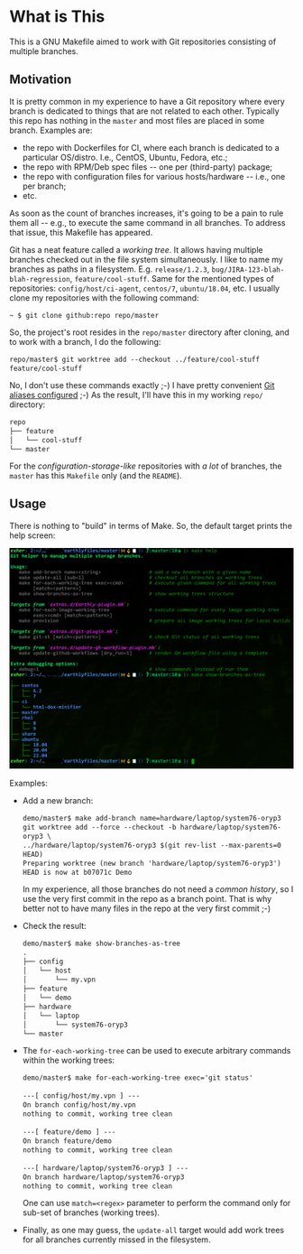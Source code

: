 What is This
============

This is a GNU Makefile aimed to work with Git repositories consisting
of multiple branches.


Motivation
----------

It is pretty common in my experience to have a Git repository where
every branch is dedicated to things that are not related to each other.
Typically this repo has nothing in the `master` and most files are placed
in some branch. Examples are:

* the repo with Dockerfiles for CI, where each branch is dedicated to a
  particular OS/distro. I.e., CentOS, Ubuntu, Fedora, etc.;
* the repo with RPM/Deb spec files -- one per (third-party) package;
* the repo with configuration files for various hosts/hardware --
  i.e., one per branch;
* etc.

As soon as the count of branches increases, it's going to be a pain to
rule them all -- e.g., to execute the same command in all branches.
To address that issue, this Makefile has appeared.

Git has a neat feature called a *working tree*. It allows having
multiple branches checked out in the file system simultaneously.
I like to name my branches as paths in a filesystem. E.g.
`release/1.2.3`, `bug/JIRA-123-blah-blah-regression`,
`feature/cool-stuff`.  Same for the mentioned types of repositories:
`config/host/ci-agent`, `centos/7`, `ubuntu/18.04`, etc.
I usually clone my repositories with the following command:

```console
~ $ git clone github:repo repo/master
```

So, the project's root resides in the `repo/master` directory after cloning,
and to work with a branch, I do the following:

```console
repo/master$ git worktree add --checkout ../feature/cool-stuff feature/cool-stuff
```

No, I don't use these commands exactly ;-) I have pretty convenient
[Git aliases configured][1] ;-) As the result, I'll have this in my
working `repo/` directory:

    repo
    ├── feature
    │   └── cool-stuff
    └── master

For the _configuration-storage-like_ repositories with *a lot* of
branches, the `master` has this `Makefile` only (and the `README`).


Usage
-----

There is nothing to "build" in terms of Make. So, the default target
prints the help screen:

![Help Screen](help-screen.png)

Examples:

* Add a new branch:
  ```console
  demo/master$ make add-branch name=hardware/laptop/system76-oryp3
  git worktree add --force --checkout -b hardware/laptop/system76-oryp3 \
  ../hardware/laptop/system76-oryp3 $(git rev-list --max-parents=0 HEAD)
  Preparing worktree (new branch 'hardware/laptop/system76-oryp3')
  HEAD is now at b07071c Demo
  ```
  In my experience, all those branches do not need a _common history_, so
  I use the very first commit in the repo as a branch point. That is why
  better not to have many files in the repo at the very first commit ;-)

* Check the result:
  ```console
  demo/master$ make show-branches-as-tree
  .
  ├── config
  │   └── host
  │       └── my.vpn
  ├── feature
  │   └── demo
  ├── hardware
  │   └── laptop
  │       └── system76-oryp3
  └── master
  ```

* The `for-each-working-tree` can be used to execute arbitrary commands
  within the working trees:
  ```console
  demo/master$ make for-each-working-tree exec='git status'

  ---[ config/host/my.vpn ] ---
  On branch config/host/my.vpn
  nothing to commit, working tree clean

  ---[ feature/demo ] ---
  On branch feature/demo
  nothing to commit, working tree clean

  ---[ hardware/laptop/system76-oryp3 ] ---
  On branch hardware/laptop/system76-oryp3
  nothing to commit, working tree clean
  ```

  One can use `match=<regex>` parameter to perform the command only for
  sub-set of branches (working trees).

* Finally, as one may guess, the `update-all` target would add work trees
  for all branches currently missed in the filesystem.

[1]: https://github.com/zaufi/etc-files/blob/hardware/notebook/System76-OryxPro/gitconfig#L5
